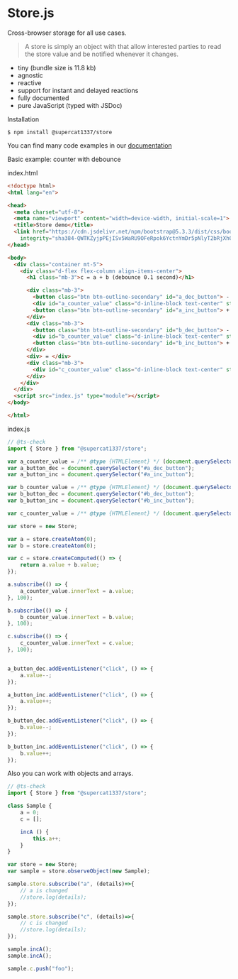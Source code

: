# Store.js

Cross-browser storage for all use cases.

> A store is simply an object with that allow interested parties to read the store value and be notified whenever it changes.

* tiny (bundle size is 11.8 kb)
* agnostic
* reactive
* support for instant and delayed reactions
* fully documented
* pure JavaScript (typed with JSDoc)

Installation
```
$ npm install @supercat1337/store
```

You can find many code examples in our [documentation](https://github.com/supercat911/store/blob/main/docs-md/classes/Store.Store.md)

Basic example: counter with debounce

index.html
```html
<!doctype html>
<html lang="en">

<head>
  <meta charset="utf-8">
  <meta name="viewport" content="width=device-width, initial-scale=1">
  <title>Store demo</title>
  <link href="https://cdn.jsdelivr.net/npm/bootstrap@5.3.3/dist/css/bootstrap.min.css" rel="stylesheet"
    integrity="sha384-QWTKZyjpPEjISv5WaRU9OFeRpok6YctnYmDr5pNlyT2bRjXh0JMhjY6hW+ALEwIH" crossorigin="anonymous">
</head>

<body>
  <div class="container mt-5">
    <div class="d-flex flex-column align-items-center">
      <h1 class="mb-3">c = a + b (debounce 0.1 second)</h1>

      <div class="mb-3">
        <button class="btn btn-outline-secondary" id="a_dec_button"> - </button>
        <div id="a_counter_value" class="d-inline-block text-center" style="width: 100px;"> 0 </div>
        <button class="btn btn-outline-secondary" id="a_inc_button"> + </button>
      </div>
      <div class="mb-3">
        <button class="btn btn-outline-secondary" id="b_dec_button"> - </button>
        <div id="b_counter_value" class="d-inline-block text-center" style="width: 100px;"> 0 </div>
        <button class="btn btn-outline-secondary" id="b_inc_button"> + </button>
      </div>
      <div> = </div>
      <div class="mb-3">
        <div id="c_counter_value" class="d-inline-block text-center" style="width: 100px;"> 0 </div>
      </div>
    </div>
  </div>
  <script src="index.js" type="module"></script>
</body>

</html>
```

index.js
```js
// @ts-check 
import { Store } from "@supercat1337/store";

var a_counter_value = /** @type {HTMLElement} */ (document.querySelector("#a_counter_value"));
var a_button_dec = document.querySelector("#a_dec_button");
var a_button_inc = document.querySelector("#a_inc_button");

var b_counter_value = /** @type {HTMLElement} */ (document.querySelector("#b_counter_value"));
var b_button_dec = document.querySelector("#b_dec_button");
var b_button_inc = document.querySelector("#b_inc_button");

var c_counter_value = /** @type {HTMLElement} */ (document.querySelector("#c_counter_value"));

var store = new Store;

var a = store.createAtom(0);
var b = store.createAtom(0);

var c = store.createComputed(() => {
    return a.value + b.value;
});

a.subscribe(() => {
    a_counter_value.innerText = a.value;
}, 100);

b.subscribe(() => {
    b_counter_value.innerText = b.value;
}, 100);

c.subscribe(() => {
    c_counter_value.innerText = c.value;
}, 100);


a_button_dec.addEventListener("click", () => {
    a.value--;
});

a_button_inc.addEventListener("click", () => {
    a.value++;
});

b_button_dec.addEventListener("click", () => {
    b.value--;
});

b_button_inc.addEventListener("click", () => {
    b.value++;
});
```

Also you can work with objects and arrays.
```js
// @ts-check 
import { Store } from "@supercat1337/store";

class Sample {
    a = 0;
    c = [];

    incA () {
        this.a++;
    }
}

var store = new Store;
var sample = store.observeObject(new Sample);

sample.store.subscribe("a", (details)=>{
    // a is changed
    //store.log(details);
});

sample.store.subscribe("c", (details)=>{
    // c is changed
    //store.log(details);
});

sample.incA();
sample.incA();

sample.c.push("foo");


```